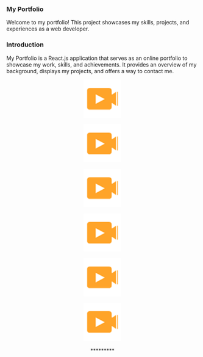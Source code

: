 ### My Portfolio
Welcome to my portfolio! This project showcases my skills, projects, and experiences as a web developer.


### Introduction
My Portfolio is a React.js application that serves as an online portfolio to showcase my work, skills, and achievements. It provides an overview of my background, displays my projects, and offers a way to contact me.





<p align="center"> <img src="assets/img/wow.png" width="100px"/> </p>
<p align="center"> <img src="assets/img/wow.png" width="100px"/> </p>
<p align="center"> <img src="assets/img/wow.png" width="100px"/> </p>
<p align="center"> <img src="assets/img/wow.png" width="100px"/> </p>
<p align="center"> <img src="assets/img/wow.png" width="100px"/> </p>
<p align="center"> <img src="assets/img/wow.png" width="100px"/> </p>


<p align="center">*********</p>



